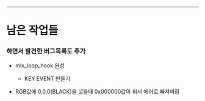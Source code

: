 -------------------
# 남은 작업들
### 하면서 발견한 버그목록도 추가

+ mlx_loop_hook 완성
	+ KEY EVENT 만들기

+ RGB값에 0,0,0(BLACK)을 넣을때 0x000000값이 되서 에러로 빠져버림
